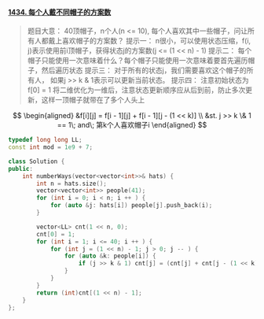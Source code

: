 #### [1434. 每个人戴不同帽子的方案数](https://leetcode.cn/problems/number-of-ways-to-wear-different-hats-to-each-other/)
> 题目大意：
> 	40顶帽子，n个人(n <= 10), 每个人喜欢其中一些帽子，问让所有人都戴上喜欢帽子的方案数？
> 提示一：
> 	n很小，可以使用状态压缩，f(i, j)表示使用前i顶帽子，获得状态j的方案数(j <= (1 << n) - 1)
> 提示二：
> 	每个帽子只能使用一次意味着什么？每个帽子只能使用一次意味着要首先遍历帽子，然后遍历状态
> 提示三：
> 	对于所有的状态j，我们需要喜欢这个帽子的所有人， 如果j >> k & 1表示可以更新当前状态。
> 提示四：
> 	注意初始状态为f[0] = 1
> 	将二维优化为一维后，注意状态更新顺序应从后到前，防止多次更新，这样一顶帽子就带在了多个人头上

$$
\begin{aligned}
&f[i][j] = f[i - 1][j] + f[i - 1][j - (1 << k)] \\
&st. j >> k \& 1 == 1\; and\; 第k个人喜欢帽子i  
\end{aligned}
$$
~~~c++
typedef long long LL;
const int mod = 1e9 + 7;

class Solution {
public:
    int numberWays(vector<vector<int>>& hats) {
        int n = hats.size(); 
        vector<vector<int>> people(41);
        for (int i = 0; i < n; i ++ ) {
            for (auto &j: hats[i]) people[j].push_back(i);
        }

        vector<LL> cnt(1 << n, 0);
        cnt[0] = 1;
        for (int i = 1; i <= 40; i ++ ) {
            for (int j = (1 << n) - 1; j > 0; j -- ) {
                for (auto &k: people[i]) {
                    if (j >> k & 1) cnt[j] = (cnt[j] + cnt[j - (1 << k)]) % mod;
                }
            }
        }
        return (int)cnt[(1 << n) - 1];
    }
};
~~~